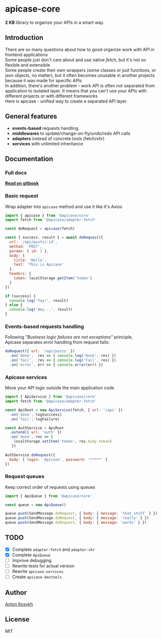 # apicase-core

**2 KB** library to organize your APIs in a smart way.

## Introduction

There are so many questions about how to good organize work with API in frontend applications  
Some people just don't care about and use native _fetch_, but it's not so flexible and extensible  
Some people create their own wrappers (some classes or just functions, or json objects, no matter), but it often becomes unusable in another projects because it was made for specific APIs  
In addition, there's another problem - work API is often not separated from application to isolated layer. It means that you can't use your APIs with different projects or with different frameworks  
Here is apicase - unified way to create a separated API layer.

## General features

* **events-based** requests handling
* **middlewares** to update/change-on-fly/undo/redo API calls
* **adapters** instead of concrete tools (fetch/xhr)
* **services** with unlimited inheritance

## Documentation

### Full docs
[**Read on gitbook**](https://kelin2025.gitbooks.io/apicase/content/)

### Basic request
Wrap adapter into `apicase` method and use it like it's Axios
```javascript
import { apicase } from '@apicase/core'
import fetch from '@apicase/adapter-fetch'

const doRequest = apicase(fetch)

const { success, result } = await doRequest({
  url: '/api/posts/:id',
  method: 'POST',
  params: { id: 1 },
  body: {
    title: 'Hello',
    text: 'This is Apicase'
  },
  headers: {
    token: localStorage.getItem('token')
  }
})

if (success) {
  console.log('Yay!', result)
} else {
  console.log('Hey...', result)
}
```

### Events-based requests handling
Following _"Business logic failures are not exceptions"_ principle,  
Apicase separates error handling from request fails:
```javascript
doRequest({ url: '/api/posts' })
  .on('done',  res => { console.log('Done', res) })
  .on('fail',  res => { console.log('Fail', res) })
  .on('error', err => { console.error(err) })
```

### Apicase services
Move your API logic outside the main application code
```javascript
import { ApiService } from '@apicase/core'
import fetch from '@apicase/adapter-fetch'

const ApiRoot = new ApiService(fetch, { url: '/api' })
  .on('done', logSucccess)
  .on('fail', logFailure)

const AuthService = ApiRoot
  .extend({ url: 'auth' })
  .on('done', res => { 
    localStorage.setItem('token', res.body.token) 
   })
   
AuthService.doRequest({
  body: { login: 'Apicase', password: '*****' }
})
```

### Request queues
Keep correct order of requests using queues
```javascript
import { ApiQueue } from '@apicase/core'

const queue = new ApiQueue()

queue.push(SendMessage.doRequest, { body: { message: 'that stuff' } })
queue.push(SendMessage.doRequest, { body: { message: 'really' } })
queue.push(SendMessage.doRequest, { body: { message: 'works' } })
```

## TODO

* [x] Complete `adapter-fetch` and `adapter-xhr`
* [x] Complete `ApiQueue`
* [ ] Improve debugging
* [ ] Rewrite tests for actual version
* [ ] Rewrite `apicase-services`
* [ ] Create `apicase-devtools`

## Author

[Anton Kosykh](https://github.com/Kelin2025)

## License

MIT
